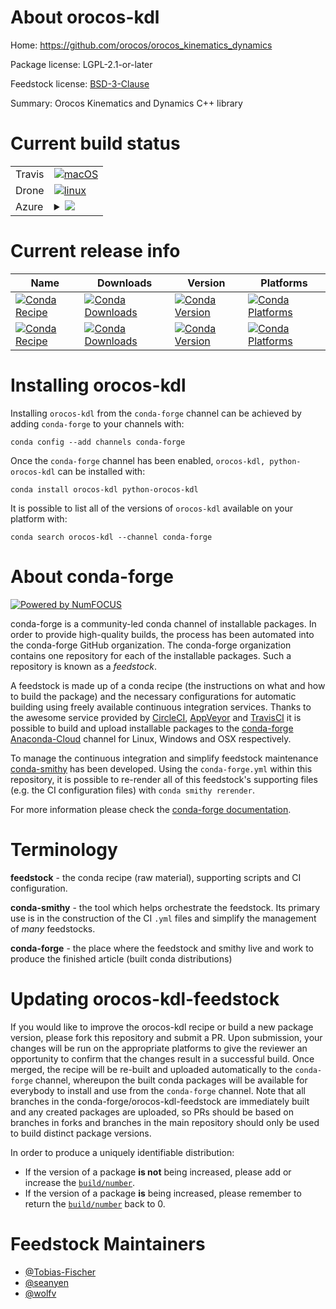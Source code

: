 About orocos-kdl
================

Home: https://github.com/orocos/orocos_kinematics_dynamics

Package license: LGPL-2.1-or-later

Feedstock license: [BSD-3-Clause](https://github.com/conda-forge/orocos-kdl-feedstock/blob/master/LICENSE.txt)

Summary: Orocos Kinematics and Dynamics C++ library


Current build status
====================


<table><tr>
    <td>Travis</td>
    <td>
      <a href="https://travis-ci.com/conda-forge/orocos-kdl-feedstock">
        <img alt="macOS" src="https://img.shields.io/travis/com/conda-forge/orocos-kdl-feedstock/master.svg?label=macOS">
      </a>
    </td>
  </tr><tr>
    <td>Drone</td>
    <td>
      <a href="https://cloud.drone.io/conda-forge/orocos-kdl-feedstock">
        <img alt="linux" src="https://img.shields.io/drone/build/conda-forge/orocos-kdl-feedstock/master.svg?label=Linux">
      </a>
    </td>
  </tr>
    
  <tr>
    <td>Azure</td>
    <td>
      <details>
        <summary>
          <a href="https://dev.azure.com/conda-forge/feedstock-builds/_build/latest?definitionId=9258&branchName=master">
            <img src="https://dev.azure.com/conda-forge/feedstock-builds/_apis/build/status/orocos-kdl-feedstock?branchName=master">
          </a>
        </summary>
        <table>
          <thead><tr><th>Variant</th><th>Status</th></tr></thead>
          <tbody><tr>
              <td>linux_64</td>
              <td>
                <a href="https://dev.azure.com/conda-forge/feedstock-builds/_build/latest?definitionId=9258&branchName=master">
                  <img src="https://dev.azure.com/conda-forge/feedstock-builds/_apis/build/status/orocos-kdl-feedstock?branchName=master&jobName=linux&configuration=linux_64_" alt="variant">
                </a>
              </td>
            </tr><tr>
              <td>linux_aarch64</td>
              <td>
                <a href="https://dev.azure.com/conda-forge/feedstock-builds/_build/latest?definitionId=9258&branchName=master">
                  <img src="https://dev.azure.com/conda-forge/feedstock-builds/_apis/build/status/orocos-kdl-feedstock?branchName=master&jobName=linux&configuration=linux_aarch64_" alt="variant">
                </a>
              </td>
            </tr><tr>
              <td>linux_ppc64le</td>
              <td>
                <a href="https://dev.azure.com/conda-forge/feedstock-builds/_build/latest?definitionId=9258&branchName=master">
                  <img src="https://dev.azure.com/conda-forge/feedstock-builds/_apis/build/status/orocos-kdl-feedstock?branchName=master&jobName=linux&configuration=linux_ppc64le_" alt="variant">
                </a>
              </td>
            </tr><tr>
              <td>osx_64</td>
              <td>
                <a href="https://dev.azure.com/conda-forge/feedstock-builds/_build/latest?definitionId=9258&branchName=master">
                  <img src="https://dev.azure.com/conda-forge/feedstock-builds/_apis/build/status/orocos-kdl-feedstock?branchName=master&jobName=osx&configuration=osx_64_" alt="variant">
                </a>
              </td>
            </tr><tr>
              <td>win_64</td>
              <td>
                <a href="https://dev.azure.com/conda-forge/feedstock-builds/_build/latest?definitionId=9258&branchName=master">
                  <img src="https://dev.azure.com/conda-forge/feedstock-builds/_apis/build/status/orocos-kdl-feedstock?branchName=master&jobName=win&configuration=win_64_" alt="variant">
                </a>
              </td>
            </tr>
          </tbody>
        </table>
      </details>
    </td>
  </tr>
</table>

Current release info
====================

| Name | Downloads | Version | Platforms |
| --- | --- | --- | --- |
| [![Conda Recipe](https://img.shields.io/badge/recipe-orocos--kdl-green.svg)](https://anaconda.org/conda-forge/orocos-kdl) | [![Conda Downloads](https://img.shields.io/conda/dn/conda-forge/orocos-kdl.svg)](https://anaconda.org/conda-forge/orocos-kdl) | [![Conda Version](https://img.shields.io/conda/vn/conda-forge/orocos-kdl.svg)](https://anaconda.org/conda-forge/orocos-kdl) | [![Conda Platforms](https://img.shields.io/conda/pn/conda-forge/orocos-kdl.svg)](https://anaconda.org/conda-forge/orocos-kdl) |
| [![Conda Recipe](https://img.shields.io/badge/recipe-python--orocos--kdl-green.svg)](https://anaconda.org/conda-forge/python-orocos-kdl) | [![Conda Downloads](https://img.shields.io/conda/dn/conda-forge/python-orocos-kdl.svg)](https://anaconda.org/conda-forge/python-orocos-kdl) | [![Conda Version](https://img.shields.io/conda/vn/conda-forge/python-orocos-kdl.svg)](https://anaconda.org/conda-forge/python-orocos-kdl) | [![Conda Platforms](https://img.shields.io/conda/pn/conda-forge/python-orocos-kdl.svg)](https://anaconda.org/conda-forge/python-orocos-kdl) |

Installing orocos-kdl
=====================

Installing `orocos-kdl` from the `conda-forge` channel can be achieved by adding `conda-forge` to your channels with:

```
conda config --add channels conda-forge
```

Once the `conda-forge` channel has been enabled, `orocos-kdl, python-orocos-kdl` can be installed with:

```
conda install orocos-kdl python-orocos-kdl
```

It is possible to list all of the versions of `orocos-kdl` available on your platform with:

```
conda search orocos-kdl --channel conda-forge
```


About conda-forge
=================

[![Powered by NumFOCUS](https://img.shields.io/badge/powered%20by-NumFOCUS-orange.svg?style=flat&colorA=E1523D&colorB=007D8A)](http://numfocus.org)

conda-forge is a community-led conda channel of installable packages.
In order to provide high-quality builds, the process has been automated into the
conda-forge GitHub organization. The conda-forge organization contains one repository
for each of the installable packages. Such a repository is known as a *feedstock*.

A feedstock is made up of a conda recipe (the instructions on what and how to build
the package) and the necessary configurations for automatic building using freely
available continuous integration services. Thanks to the awesome service provided by
[CircleCI](https://circleci.com/), [AppVeyor](https://www.appveyor.com/)
and [TravisCI](https://travis-ci.com/) it is possible to build and upload installable
packages to the [conda-forge](https://anaconda.org/conda-forge)
[Anaconda-Cloud](https://anaconda.org/) channel for Linux, Windows and OSX respectively.

To manage the continuous integration and simplify feedstock maintenance
[conda-smithy](https://github.com/conda-forge/conda-smithy) has been developed.
Using the ``conda-forge.yml`` within this repository, it is possible to re-render all of
this feedstock's supporting files (e.g. the CI configuration files) with ``conda smithy rerender``.

For more information please check the [conda-forge documentation](https://conda-forge.org/docs/).

Terminology
===========

**feedstock** - the conda recipe (raw material), supporting scripts and CI configuration.

**conda-smithy** - the tool which helps orchestrate the feedstock.
                   Its primary use is in the construction of the CI ``.yml`` files
                   and simplify the management of *many* feedstocks.

**conda-forge** - the place where the feedstock and smithy live and work to
                  produce the finished article (built conda distributions)


Updating orocos-kdl-feedstock
=============================

If you would like to improve the orocos-kdl recipe or build a new
package version, please fork this repository and submit a PR. Upon submission,
your changes will be run on the appropriate platforms to give the reviewer an
opportunity to confirm that the changes result in a successful build. Once
merged, the recipe will be re-built and uploaded automatically to the
`conda-forge` channel, whereupon the built conda packages will be available for
everybody to install and use from the `conda-forge` channel.
Note that all branches in the conda-forge/orocos-kdl-feedstock are
immediately built and any created packages are uploaded, so PRs should be based
on branches in forks and branches in the main repository should only be used to
build distinct package versions.

In order to produce a uniquely identifiable distribution:
 * If the version of a package **is not** being increased, please add or increase
   the [``build/number``](https://conda.io/docs/user-guide/tasks/build-packages/define-metadata.html#build-number-and-string).
 * If the version of a package **is** being increased, please remember to return
   the [``build/number``](https://conda.io/docs/user-guide/tasks/build-packages/define-metadata.html#build-number-and-string)
   back to 0.

Feedstock Maintainers
=====================

* [@Tobias-Fischer](https://github.com/Tobias-Fischer/)
* [@seanyen](https://github.com/seanyen/)
* [@wolfv](https://github.com/wolfv/)

